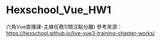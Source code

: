 # Hexschool_Vue_HW1
六角Vue直播課-主線任務1(關注點分離)
參考來源：https://hexschool.github.io/live-vue3-training-chapter-works/
